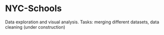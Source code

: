 # NYC-Schools
Data exploration and visual analysis. Tasks: merging different datasets, data cleaning (under construction)
